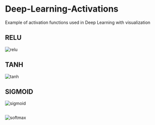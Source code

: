 # Deep-Learning-Activations
Example of activation functions used in Deep Learning with visualization

## RELU 
![relu](https://user-images.githubusercontent.com/21131348/75370589-9f249d80-58c5-11ea-9a01-c40401cf4e05.png)

## TANH
![tanh](https://user-images.githubusercontent.com/21131348/75370651-b8c5e500-58c5-11ea-8fca-f6de5216da67.png)

## SIGMOID
![sigmoid](https://user-images.githubusercontent.com/21131348/75370751-e317a280-58c5-11ea-8c4c-fb2e4ab87f88.png)


## 
![softmax](https://user-images.githubusercontent.com/21131348/75370702-ced3a580-58c5-11ea-9d82-4e7bf0bbd957.png)
